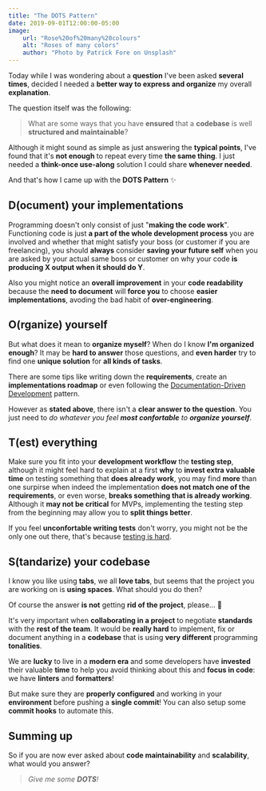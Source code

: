 ```yaml
---
title: "The DOTS Pattern"
date: 2019-09-01T12:00:00-05:00
image: 
    url: "Rose%20of%20many%20colours"
    alt: "Roses of many colors"
    author: "Photo by Patrick Fore on Unsplash"
---
```


Today while I was wondering about a **question** I've been asked **several times**, decided I needed a **better way to express and organize** my overall **explanation**.

The question itself was the following:

> What are some ways that you have **ensured** that a **codebase** is well **structured and maintainable**?

Although it might sound as simple as just answering the **typical points**, I've found that it's **not enough** to repeat every time **the same thing**. I just needed a **think-once use-along** solution I could share **whenever needed**.

And that's how I came up with the **DOTS Pattern** ✨

## D(ocument) your implementations

Programming doesn't only consist of just "**making the code work**". Functioning code is just **a part of the whole development process** you are involved and whether that might satisfy your boss (or customer if you are freelancing), you should **always** consider **saving your future self** when you are asked by your actual same boss or customer on why your code **is producing X output when it should do Y**.

Also you might notice an **overall improvement** in your **code readability** because the **need to document** will **force you** to choose **easier implementations**, avoding the bad habit of **over-engineering**.

<twitter-wrapper :is="extraComponentLoader" link="https://twitter.com/compuives/status/1174982340969476096"/>

## O(rganize) yourself

But what does it mean to **organize myself**? When do I know **I'm organized enough**? It may be **hard to answer** those questions, and **even harder** try to find one **unique solution** for **all kinds of tasks**. 

There are some tips like writing down the **requirements**, create an **implementations roadmap** or even following the <a href="https://medium.com/blacklane-engineering/documentation-driven-development-8b2ff119104f" target="_blank" rel="noopener">Documentation-Driven Development</a> pattern.

However as **stated above**, there isn't a **clear answer to the question**. You just need to *do whatever you feel **most confortable** to **organize yourself***.

## T(est) everything

Make sure you fit into your **development workflow** the **testing step**, although it might feel hard to explain at a first **why** to **invest extra valuable time** on testing something that **does already work**, you may find **more** than one surpirse when indeed the implementation **does not match one of the requirements**, or even worse, **breaks something that is already working**. Although it **may not be critical** for MVPs, implementing the testing step from the beginning may allow you to **split things better**.

If you feel **unconfortable writing tests** don't worry, you might not be the only one out there, that's because <a href="https://afontcu.dev/testing-is-hard/" target="_blank" rel="noopener">testing is hard</a>.

## S(tandarize) your codebase

I know you like using **tabs**, we all **love tabs**, but seems that the project you are working on is **using spaces**. What should you do then? 

Of course the answer **is not** getting **rid of the project**, please... 🙈

It's very important when **collaborating in a project** to negotiate **standards** with the **rest of the team**. It would be **really hard** to implement, fix or document anything in a **codebase** that is using **very different** programming **tonalities**.

We are **lucky** to live in a **modern era** and some developers have **invested** their valuable **time** to help you avoid thinking about this and **focus in code**: we have **linters** and **formatters**!

But make sure they are **properly configured** and working in your **environment** before pushing a **single commit**! You can also setup some **commit hooks** to automate this.

## Summing up

So if you are now ever asked about **code maintainability** and **scalability**, what would you answer? 

> *Give me some **DOTS**!*